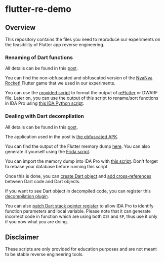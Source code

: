 # flutter-re-demo

## Overview

This repository contains the files you need to reproduce our experiments on the feasibility of Flutter app reverse engineering. 

### Renaming of Dart functions

All details can be found in this [post](https://www.guardsquare.com/blog/current-state-and-future-of-reversing-flutter-apps).

You can find the non-obfuscated and obfuscated version of the [NyaNya Rocket!](https://github.com/CaramelDunes/nyanya_rocket) Flutter game that we used in our experiments.

You can use the [provided script](https://github.com/Guardsquare/flutter-re-demo/blob/main/parse_info.py) to format the output of [reFlutter](https://github.com/Impact-I/reFlutter) or DWARF file.
Later on, you can use the output of this script to rename/sort functions in IDA Pro using [this IDA Python script](https://github.com/Guardsquare/flutter-re-demo/blob/main/rename_flutter_functions.py).

### Dealing with Dart decompilation

All details can be found in this [post](https://www.guardsquare.com/blog/current-state-and-future-of-reversing-flutter-apps).

The application used in the post is [the obfuscated APK](https://github.com/Guardsquare/flutter-re-demo/blob/main/samples/obfu.apk).

You can find the output of the Flutter memory dump [here](https://github.com/Guardsquare/flutter-re-demo/tree/main/samples/memory_dump). 
You can also generate it yourself using the [Frida script](https://github.com/Guardsquare/flutter-re-demo/blob/main/hooking/dump_flutter_memory.js).

You can import the memory dump into IDA Pro with [this script](https://github.com/Guardsquare/flutter-re-demo/blob/main/map_dart_vm_memory.py). 
Don't forget to rebase your database before running this script.

Once this is done, you can [create Dart object](https://github.com/Guardsquare/flutter-re-demo/blob/main/create_dart_objects.py) 
and [add cross-references](https://github.com/Guardsquare/flutter-re-demo/blob/main/add_xref_to_dart_objects.py) between Dart code and Dart objects.

If you want to see Dart object in decompiled code, you can register this [decompilation plugin](https://github.com/Guardsquare/flutter-re-demo/blob/main/add_dart_objects_in_decompiled_code.py).

You can also [patch Dart stack pointer register](https://github.com/Guardsquare/flutter-re-demo/blob/main/patch_dart_stack_pointer.py) to allow IDA Pro to identify function parameters and local variable.
Please note that it can generate incorrect code in function which are using both ``X15`` and ``SP``, thus use it only if you now what you are doing.

## Disclaimer

These scripts are only provided for education purposes and are not meant to be stable reverse engineering tools.
